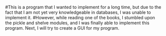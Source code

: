 #This is a program that I wanted to implement for a long time, but due to the fact that I am not yet very knowledgeable in databases, I was unable to implement it.
#However, while reading one of the books, I stumbled upon the pickle and shelve modules, and I was finally able to implement this program. Next, I will try to create a GUI for my program.
